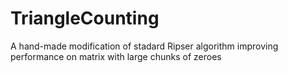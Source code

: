# TriangleCounting
A hand-made modification of stadard Ripser algorithm improving performance on matrix with large chunks of zeroes
